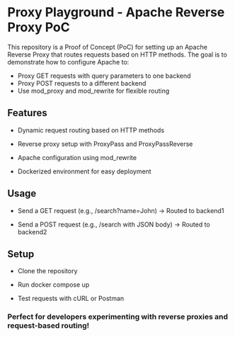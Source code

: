# Proxy Playground - Apache Reverse Proxy PoC

This repository is a Proof of Concept (PoC) for setting up an Apache Reverse Proxy that routes requests based on HTTP methods. The goal is to demonstrate how to configure Apache to:

- Proxy GET requests with query parameters to one backend
- Proxy POST requests to a different backend
- Use mod_proxy and mod_rewrite for flexible routing

## Features

- Dynamic request routing based on HTTP methods

- Reverse proxy setup with ProxyPass and ProxyPassReverse

- Apache configuration using mod_rewrite

- Dockerized environment for easy deployment

## Usage

- Send a GET request (e.g., /search?name=John) → Routed to backend1

- Send a POST request (e.g., /search with JSON body) → Routed to backend2

## Setup

- Clone the repository

- Run docker compose up

- Test requests with cURL or Postman

### Perfect for developers experimenting with reverse proxies and request-based routing!
